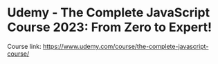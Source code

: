 # Udemy - The Complete JavaScript Course 2023: From Zero to Expert!

Course link: https://www.udemy.com/course/the-complete-javascript-course/
